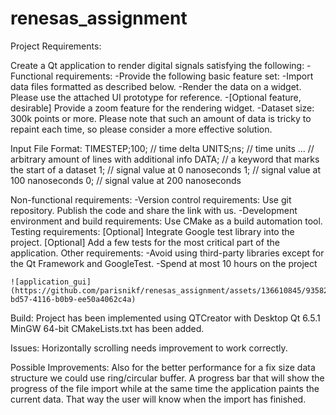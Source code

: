 # renesas_assignment

Project Requirements:

Create a Qt application to render digital signals satisfying the following:
-Functional requirements:
-Provide the following basic feature set:
-Import data files formatted as described below.
-Render the data on a widget. Please use the attached UI prototype for reference.
-[Optional feature, desirable] Provide a zoom feature for the rendering widget.
-Dataset size: 300k points or more. Please note that such an amount of data is tricky to repaint each time, so please consider
a more effective solution.

Input File Format:
TIMESTEP;100; // time delta
UNITS;ns; // time units
... // arbitrary amount of lines with additional info
DATA; // a keyword that marks the start of a dataset
1; // signal value at 0 nanoseconds
1; // signal value at 100 nanoseconds
0; // signal value at 200 nanoseconds


Non-functional requirements:
-Version control requirements:
	Use git repository.
	Publish the code and share the link with us.
-Development environment and build requirements:
	Use CMake as a build automation tool.
Testing requirements:
	[Optional] Integrate Google test library into the project.
	[Optional] Add a few tests for the most critical part of the application.
Other requirements:
	-Avoid using third-party libraries except for the Qt Framework and GoogleTest.
	-Spend at most 10 hours on the project
	
	
	
	![application_gui](https://github.com/parisnikf/renesas_assignment/assets/136610845/93582f16-bd57-4116-b0b9-ee50a4062c4a)

	
	
	
	
	
	
	
Build:
Project has been implemented using QTCreator with Desktop Qt 6.5.1 MinGW 64-bit
CMakeLists.txt has been added.

Issues:
Horizontally scrolling needs improvement to work correctly.

Possible Improvements:
Also for the better performance for a fix size data structure we could use ring/circular buffer.
A progress bar that will show the progress of the file import while at the same time the application paints the current data.
That way the user will know when the import has finished.



